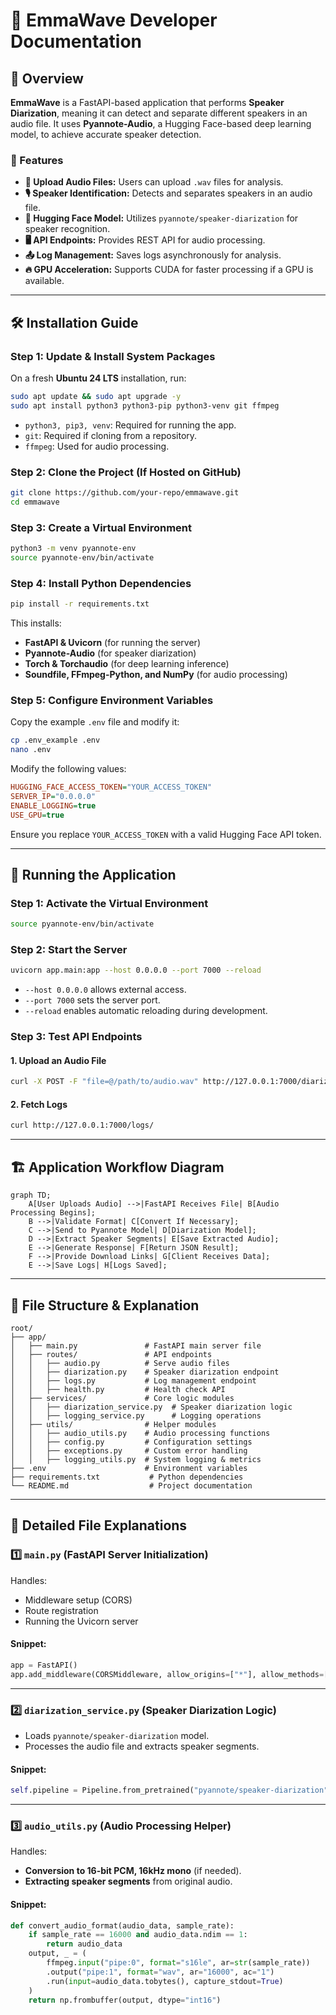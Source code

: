 # 📖 EmmaWave Developer Documentation

## 📌 Overview

**EmmaWave** is a FastAPI-based application that performs **Speaker Diarization**, meaning it can detect and separate different speakers in an audio file. It uses **Pyannote-Audio**, a Hugging Face-based deep learning model, to achieve accurate speaker detection.

### 🚀 Features

- **📂 Upload Audio Files:** Users can upload `.wav` files for analysis.
- **🎙️ Speaker Identification:** Detects and separates speakers in an audio file.
- **🔗 Hugging Face Model:** Utilizes `pyannote/speaker-diarization` for speaker recognition.
- **🖥️ API Endpoints:** Provides REST API for audio processing.
- **📤 Log Management:** Saves logs asynchronously for analysis.
- **🔥 GPU Acceleration:** Supports CUDA for faster processing if a GPU is available.

---

## 🛠️ Installation Guide

### **Step 1: Update & Install System Packages**

On a fresh **Ubuntu 24 LTS** installation, run:

```bash
sudo apt update && sudo apt upgrade -y
sudo apt install python3 python3-pip python3-venv git ffmpeg
```

- `python3, pip3, venv`: Required for running the app.
- `git`: Required if cloning from a repository.
- `ffmpeg`: Used for audio processing.

### **Step 2: Clone the Project (If Hosted on GitHub)**

```bash
git clone https://github.com/your-repo/emmawave.git
cd emmawave
```

### **Step 3: Create a Virtual Environment**

```bash
python3 -m venv pyannote-env
source pyannote-env/bin/activate
```

### **Step 4: Install Python Dependencies**

```bash
pip install -r requirements.txt
```

This installs:

- **FastAPI & Uvicorn** (for running the server)
- **Pyannote-Audio** (for speaker diarization)
- **Torch & Torchaudio** (for deep learning inference)
- **Soundfile, FFmpeg-Python, and NumPy** (for audio processing)

### **Step 5: Configure Environment Variables**

Copy the example `.env` file and modify it:

```bash
cp .env_example .env
nano .env
```

Modify the following values:

```ini
HUGGING_FACE_ACCESS_TOKEN="YOUR_ACCESS_TOKEN"
SERVER_IP="0.0.0.0"
ENABLE_LOGGING=true
USE_GPU=true
```

Ensure you replace `YOUR_ACCESS_TOKEN` with a valid Hugging Face API token.

---

## 🚀 Running the Application

### **Step 1: Activate the Virtual Environment**

```bash
source pyannote-env/bin/activate
```

### **Step 2: Start the Server**

```bash
uvicorn app.main:app --host 0.0.0.0 --port 7000 --reload
```

- `--host 0.0.0.0` allows external access.
- `--port 7000` sets the server port.
- `--reload` enables automatic reloading during development.

### **Step 3: Test API Endpoints**

#### **1. Upload an Audio File**

```bash
curl -X POST -F "file=@/path/to/audio.wav" http://127.0.0.1:7000/diarize/
```

#### **2. Fetch Logs**

```bash
curl http://127.0.0.1:7000/logs/
```

---

## 🏗️ Application Workflow Diagram

```mermaid
graph TD;
    A[User Uploads Audio] -->|FastAPI Receives File| B[Audio Processing Begins];
    B -->|Validate Format| C[Convert If Necessary];
    C -->|Send to Pyannote Model| D[Diarization Model];
    D -->|Extract Speaker Segments| E[Save Extracted Audio];
    E -->|Generate Response| F[Return JSON Result];
    F -->|Provide Download Links| G[Client Receives Data];
    E -->|Save Logs| H[Logs Saved];
```

---

## 📁 File Structure & Explanation

```
root/
├── app/
│   ├── main.py               # FastAPI main server file
│   ├── routes/               # API endpoints
│   │   ├── audio.py          # Serve audio files
│   │   ├── diarization.py    # Speaker diarization endpoint
│   │   ├── logs.py           # Log management endpoint
│   │   ├── health.py         # Health check API
│   ├── services/             # Core logic modules
│   │   ├── diarization_service.py  # Speaker diarization logic
│   │   ├── logging_service.py      # Logging operations
│   ├── utils/                # Helper modules
│   │   ├── audio_utils.py    # Audio processing functions
│   │   ├── config.py         # Configuration settings
│   │   ├── exceptions.py     # Custom error handling
│   │   ├── logging_utils.py  # System logging & metrics
├── .env                      # Environment variables
├── requirements.txt           # Python dependencies
└── README.md                  # Project documentation
```

---

## 📄 Detailed File Explanations

### **1️⃣ `main.py` (FastAPI Server Initialization)**

Handles:

- Middleware setup (CORS)
- Route registration
- Running the Uvicorn server

#### **Snippet**:

```python
app = FastAPI()
app.add_middleware(CORSMiddleware, allow_origins=["*"], allow_methods=["*"], allow_headers=["*"], allow_credentials=True)
```

---

### **2️⃣ `diarization_service.py` (Speaker Diarization Logic)**

- Loads `pyannote/speaker-diarization` model.
- Processes the audio file and extracts speaker segments.

#### **Snippet**:

```python
self.pipeline = Pipeline.from_pretrained("pyannote/speaker-diarization", use_auth_token=get_huggingface_token())
```

---

### **3️⃣ `audio_utils.py` (Audio Processing Helper)**

Handles:

- **Conversion to 16-bit PCM, 16kHz mono** (if needed).
- **Extracting speaker segments** from original audio.

#### **Snippet**:

```python
def convert_audio_format(audio_data, sample_rate):
    if sample_rate == 16000 and audio_data.ndim == 1:
        return audio_data
    output, _ = (
        ffmpeg.input("pipe:0", format="s16le", ar=str(sample_rate))
        .output("pipe:1", format="wav", ar="16000", ac="1")
        .run(input=audio_data.tobytes(), capture_stdout=True)
    )
    return np.frombuffer(output, dtype="int16")
```
